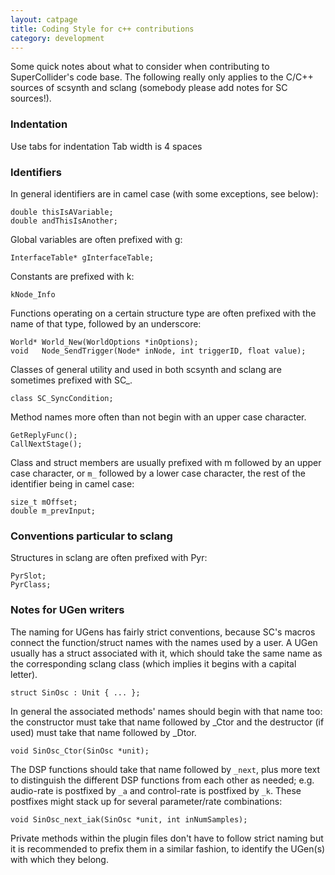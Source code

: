 ```yaml
---
layout: catpage
title: Coding Style for c++ contributions
category: development
---
```



Some quick notes about what to consider when contributing to SuperCollider's code base. The following really only applies to the C/C++ sources of scsynth and sclang (somebody please add notes for SC sources!).

### Indentation

Use tabs for indentation
Tab width is 4 spaces

### Identifiers

In general identifiers are in camel case (with some exceptions, see below):

    double thisIsAVariable;
    double andThisIsAnother;

Global variables are often prefixed with g:

    InterfaceTable* gInterfaceTable;

Constants are prefixed with k:

    kNode_Info

Functions operating on a certain structure type are often prefixed with the name of that type, followed by an underscore:

    World* World_New(WorldOptions *inOptions);
    void   Node_SendTrigger(Node* inNode, int triggerID, float value);

Classes of general utility and used in both scsynth and sclang are sometimes prefixed with SC_.

    class SC_SyncCondition;

Method names more often than not begin with an upper case character.

    GetReplyFunc();
    CallNextStage();

Class and struct members are usually prefixed with m followed by an upper case character, or `m_` followed by a lower case character, the rest of the identifier being in camel case:

    size_t mOffset;
    double m_prevInput;


### Conventions particular to sclang

Structures in sclang are often prefixed with Pyr:

    PyrSlot;
    PyrClass;


### Notes for UGen writers

The naming for UGens has fairly strict conventions, because SC's macros connect the function/struct names with the names used by a user. A UGen usually has a struct associated with it, which should take the same name as the corresponding sclang class (which implies it begins with a capital letter).

    struct SinOsc : Unit { ... };

In general the associated methods' names should begin with that name too: the constructor must take that name followed by _Ctor and the destructor (if used) must take that name followed by _Dtor.

    void SinOsc_Ctor(SinOsc *unit);

The DSP functions should take that name followed by `_next`, plus more text to distinguish the different DSP functions from each other as needed; e.g. audio-rate is postfixed by `_a` and control-rate is postfixed by `_k`. These postfixes might stack up for several parameter/rate combinations:

    void SinOsc_next_iak(SinOsc *unit, int inNumSamples);

Private methods within the plugin files don't have to follow strict naming but it is recommended to prefix them in a similar fashion, to identify the UGen(s) with which they belong.

